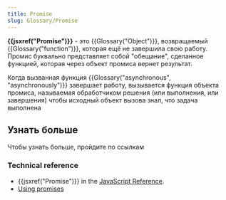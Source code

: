 ```yaml
---
title: Promise
slug: Glossary/Promise
---
```


**{{jsxref("Promise")}}** - это {{Glossary("Object")}}, возвращаемый {{Glossary("function")}}, которая ещё не завершила свою работу. Промис буквально представляет собой "обещание", сделанное функцией, которая через объект промиса вернет результат.

Когда вызванная функция {{Glossary("asynchronous", "asynchronously")}} завершает работу, вызывается функция объекта промиса, называемая обработчиком решения (или выполнения, или завершения) чтобы исходный объект вызова знал, что задача выполнена

## Узнать больше

Чтобы узнать больше, пройдите по ссылкам

### Technical reference

- {{jsxref("Promise")}} in the [JavaScript Reference](/ru/docs/Web/JavaScript/Reference).
- [Using promises](/ru/docs/Web/JavaScript/Guide/Using_promises)
